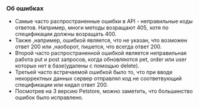 ### Об ошибках
 - Самые часто распространенные ошибки в API - неправильные коды ответов. Например, многи методы возращают 405, хотя по спецификации должны возращать 400. 
 - Также ,например, ошибкой является, что не указан, что возможен ответ 200 или ,наоборот, пишется, что всегда ответ 200.
 - Второй часто распространенной ошибкой является неправильная работа put и post запросов, когда обновляются pet, order или user которых нет в базе(удалены с помощью delete).
 - Третьей часто встречаемой ошибкой было то, что при вводе некорректных данных сервер отправлял код не соответвующий спецификации или кидал ответ 200.
 - Посмотрев на 3 версию Petstore, можно заметить, что большинство ошибок было исправлено.

